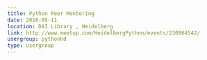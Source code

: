 ```yaml
---
title: Python Peer Mentoring
date: 2016-05-11
location: DAI Library , Heidelberg
link: http://www.meetup.com/HeidelbergPython/events/230864542/
usergroup: pythonhd
type: usergroup
---
```

